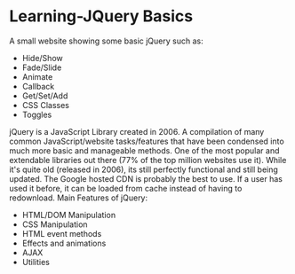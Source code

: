 # Learning-JQuery Basics
A small website showing some basic jQuery such as:
- Hide/Show 
- Fade/Slide
- Animate
- Callback
- Get/Set/Add
- CSS Classes
- Toggles

jQuery is a JavaScript Library created in 2006. A compilation of many common JavaScript/website tasks/features that have been condensed into much more basic and manageable methods. One of the most popular and extendable libraries out there (77% of the top million websites use it). While it's quite old (released in 2006), its still perfectly functional and still being updated. The Google hosted CDN is probably the best to use. If a user has used it before, it can be loaded from cache instead of having to redownload.
Main Features of jQuery:
- HTML/DOM Manipulation
- CSS Manipulation
- HTML event methods
- Effects and animations
- AJAX
- Utilities
